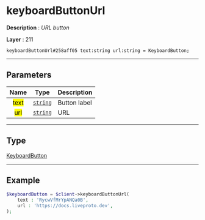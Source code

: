 # keyboardButtonUrl

**Description** : *URL button*

**Layer** : 211

```tl
keyboardButtonUrl#258aff05 text:string url:string = KeyboardButton;
```

---

## Parameters

| Name | Type | Description |
| :---: | :---: | :--- |
| <mark>text</mark> | [`string`](type/string) | Button label |
| <mark>url</mark> | [`string`](type/string) | URL |

---

## Type

[KeyboardButton](type/KeyboardButton)

---

## Example

```php
$keyboardButton = $client->keyboardButtonUrl(
	text : 'RycwVfMrYpANQa0B',
	url : 'https://docs.liveproto.dev',
);
```